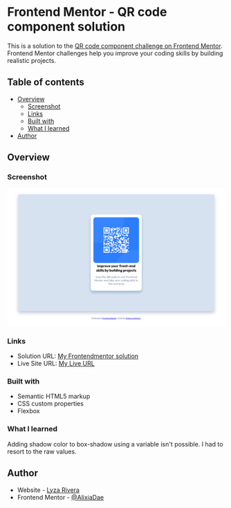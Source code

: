 # Frontend Mentor - QR code component solution

This is a solution to the [QR code component challenge on Frontend Mentor](https://www.frontendmentor.io/challenges/qr-code-component-iux_sIO_H). Frontend Mentor challenges help you improve your coding skills by building realistic projects. 

## Table of contents

- [Overview](#overview)
  - [Screenshot](#screenshot)
  - [Links](#links)
  - [Built with](#built-with)
  - [What I learned](#what-i-learned)
- [Author](#author)


## Overview

### Screenshot

![](./images/qrcode.png)

### Links

- Solution URL: [My Frontendmentor solution](https://www.frontendmentor.io/solutions/qr-code-component-challenge-with-html-and-css-zGF0MBMJGV)
- Live Site URL: [My Live URL](https://alixiadae.github.io/qr-code-component-main/)

### Built with

- Semantic HTML5 markup
- CSS custom properties
- Flexbox

### What I learned

Adding shadow color to box-shadow using a variable isn't possible. I had to resort to the raw values.

## Author

- Website - [Lyza Rivera](https://alixiadae.github.io/portfolio/index.html)
- Frontend Mentor - [@AlixiaDae](https://www.frontendmentor.io/profile/AlixiaDae)


